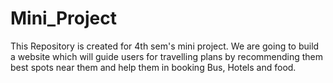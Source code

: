 # Mini_Project
This Repository is created for 4th sem's mini project. We are going to build a website which will guide users for travelling plans by recommending them best spots near them and help them in booking Bus, Hotels and food.
